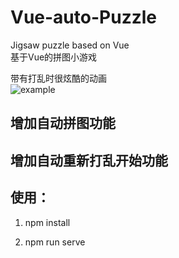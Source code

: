 # Vue-auto-Puzzle

Jigsaw puzzle based on Vue  
基于Vue的拼图小游戏  
  
带有打乱时很炫酷的动画  
![example](https://github.com/usecodelee/Vue-auto-Puzzle/blob/master/img/20190328.gif?raw=true) 

## 增加自动拼图功能

## 增加自动重新打乱开始功能

## 使用：

1. npm install

2. npm run serve
